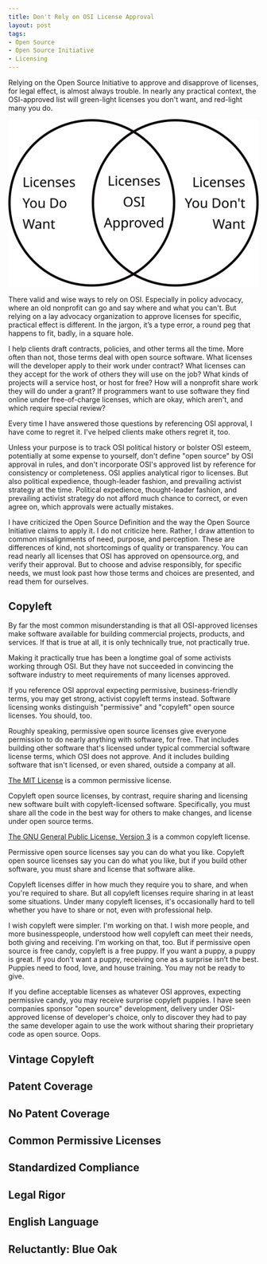 ```yaml
---
title: Don't Rely on OSI License Approval
layout: post
tags:
- Open Source
- Open Source Initiative
- Licensing
---
```


Relying on the Open Source Initiative to approve and disapprove of licenses, for legal effect, is almost always trouble.  In nearly any practical context, the OSI-approved list will green-light licenses you don't want, and red-light many you do.

![Venn Diagram](/images/want-osi-do-not-want.svg)

There valid and wise ways to rely on OSI. Especially in policy advocacy, where an old nonprofit can go and say where and what you can't.  But relying on a lay advocacy organization to approve licenses for specific, practical effect is different.  In the jargon, it’s a type error, a round peg that happens to fit, badly, in a square hole.

I help clients draft contracts, policies, and other terms all the time.  More often than not, those terms deal with open source software.  What licenses will the developer apply to their work under contract?  What licenses can they accept for the work of others they will use on the job?  What kinds of projects will a service host, or host for free?  How will a nonprofit share work they will do under a grant?  If programmers want to use software they find online under free-of-charge licenses, which are okay, which aren't, and which require special review?

Every time I have answered those questions by referencing OSI approval, I have come to regret it.  I've helped clients make others regret it, too.

Unless your purpose is to track OSI political history or bolster OSI esteem, potentially at some expense to yourself, don't define "open source" by OSI approval in rules, and don't incorporate OSI's approved list by reference for consistency or completeness.  OSI applies analytical rigor to licenses.  But also political expedience, though-leader fashion, and prevailing activist strategy at the time.  Political expedience, thought-leader fashion, and prevailing activist strategy do not afford much chance to correct, or even agree on, which approvals were actually mistakes.

I have criticized the Open Source Definition and the way the Open Source Initiative claims to apply it.  I do not criticize here.  Rather, I draw attention to common misalignments of need, purpose, and perception.  These are differences of kind, not shortcomings of quality or transparency.  You can read nearly all licenses that OSI has approved on opensource.org, and verify their approval.  But to choose and advise responsibly, for specific needs, we must look past how those terms and choices are presented, and read them for ourselves.

## Copyleft

By far the most common misunderstanding is that all OSI-approved licenses make software available for building commercial projects, products, and services.  If that is true at all, it is only technically true, not practically true.

Making it practically true has been a longtime goal of some activists working through OSI.  But they have not succeeded in convincing the software industry to meet requirements of many licenses approved.

If you reference OSI approval expecting permissive, business-friendly terms, you may get strong, activist copyleft terms instead.  Software licensing wonks distinguish "permissive" and "copyleft" open source licenses.  You should, too.

Roughly speaking, permissive open source licenses give everyone permission to do nearly anything with software, for free.  That includes building other software that's licensed under typical commercial software license terms, which OSI does not approve.  And it includes building software that isn't licensed, or even shared, outside a company at all.

[The MIT License](https://opensource.org/licenses/MIT) is a common permissive license.

Copyleft open source licenses, by contrast, require sharing and licensing new software built with copyleft-licensed software.  Specifically, you must share all the code in the best way for others to make changes, and license under open source terms.

[The GNU General Public License, Version 3](https://opensource.org/licenses/GPL-3.0) is a common copyleft license.

Permissive open source licenses say you can do what you like.  Copyleft open source licenses say you can do what you like, but if you build other software, you must share and license that software alike.

Copyleft licenses differ in how much they require you to share, and when you're required to share.  But all copyleft licenses require sharing in at least some situations.  Under many copyleft licenses, it's occasionally hard to tell whether you have to share or not, even with professional help.

I wish copyleft were simpler.  I'm working on that.  I wish more people, and more businesspeople, understood how well copyleft can meet their needs, both giving and receiving.  I'm working on that, too.  But if permissive open source is free candy, copyleft is a free puppy.  If you want a puppy, a puppy is great.  If you don’t want a puppy, receiving one as a surprise isn’t the best.  Puppies need to food, love, and house training. You may not be ready to give.

If you define acceptable licenses as whatever OSI approves, expecting permissive candy, you may receive surprise copyleft puppies.  I have seen companies sponsor "open source" development, delivery under OSI-approved license of developer's choice, only to discover they had to pay the same developer again to use the work without sharing their proprietary code as open source.  Oops.

## Vintage Copyleft

<!--GPLv2 best known-->

<!--Knowledge percolates slowly.  We're working on that together as you read!-->

## Patent Coverage

<!--MIT, BSD-->

<!--UPL-->

## No Patent Coverage

<!--CC0, PD, Bernstein et al., don't roll your own crypto, SQLite-->

## Common Permissive Licenses

<!--diff Blue Oak and OSI-->

## Standardized Compliance

<!--CPAL, badgeware, BSD variants galore-->

<!--changes notices, patch files, name protections-->

## Legal Rigor

<!--Fair-->

## English Language

<!--LiLiQ-->

## Reluctantly: Blue Oak

<!--permissive list, ratings-->

<!--copyleft family tree-->